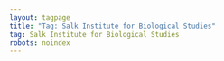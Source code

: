 ```yaml
---
layout: tagpage
title: "Tag: Salk Institute for Biological Studies"
tag: Salk Institute for Biological Studies
robots: noindex
---
```

